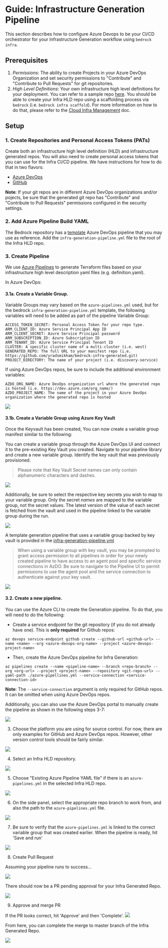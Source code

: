 # Guide: Infrastructure Generation Pipeline

This section describes how to configure Azure Devops to be your CI/CD
orchestrator for your Infrastructure Generation workflow using `bedrock infra`.

## Prerequisites

1. _Permissions_: The ability to create Projects in your Azure DevOps
   Organization and set security permissions to "Contribute" and "Contribute to
   Pull Requests" for git repositories.
2. _High Level Definitions_: Your own infrastructure high level definitions for
   your deployment. You can refer to a sample repo
   [here](https://github.com/yradsmikham/bedrock-infra-hld). You should be able
   to create your Infra HLD repo using a scaffolding process via `bedrock` (i.e.
   `bedrock infra scaffold`). For more information on how to do that, please
   refer to the [Cloud Infra Management](../cloud-infra-management.md) doc.

## Setup

### 1. Create Repositories and Personal Access Tokens (PATs)

Create both an infrastructure high level definition (HLD) and infrastructure
generated repos. You will also need to create personal access tokens that you
can use for the Infra CI/CD pipeline. We have instructions for how to do that in
two flavors:

- [Azure DevOps](https://github.com/microsoft/bedrock/blob/master/gitops/azure-devops/ADORepos.md)
- [GitHub](https://github.com/microsoft/bedrock/blob/master/gitops/azure-devops/GitHubRepos.md)

**Note**: If your git repos are in different Azure DevOps organizations and/or
pojects, be sure that the generated git repo has "Contribute" and "Contribute to
Pull Requests" permissions configured in the security settings.

### 2. Add Azure Pipeline Build YAML

The Bedrock repository has a
[template](../../azure-pipelines/templates/infra-generation-pipeline.yml) Azure
DevOps pipeline that you may use as reference. Add the
`infra-generation-pipeline.yml` file to the root of the Infra HLD repo.

### 3. Create Pipeline

We use
[Azure Pipelines](https://docs.microsoft.com/en-us/azure/devops/pipelines/get-started/key-pipelines-concepts?toc=/azure/devops/pipelines/toc.json&bc=/azure/devops/boards/pipelines/breadcrumb/toc.json&view=azure-devops)
to generate Terraform files based on your infrastructure high level description
yaml files (e.g. definition.yaml).

In Azure DevOps:

#### 3.1a. Create a Variable Group.

Variable Groups may vary based on the `azure-pipelines.yml` used, but for the
bedrock `infra-generation-pipeline.yml` template, the following variables will
need to be added as part of the pipeline Variable Group:

```
ACCESS_TOKEN_SECRET: Personal Access Token for your repo type.
ARM_CLIENT_ID: Azure Service Principal App ID
ARM_CLIENT_SECRET: Azure Service Principal password
ARM_SUBSCRIPTION_ID: Azure Subscription ID
ARM_TENANT_ID: Azure Service Principal Tenant ID
CLUSTER: A specific cluster name of a multi-cluster (i.e. west)
GENERATED_REPO: The full URL to your manifest repo (i.e. https://github.com/yradsmikham/bedrock-infra-generated.git)
PROJECT_DIRECTORY: The name of your project (i.e. discovery-service)
```

If using Azure DevOps repos, be sure to include the additional environment
variables:

```
AZDO_ORG_NAME: Azure DevOps organization url where the generated repo is hosted (i.e. https://dev.azure.com/org_name/)
AZDO_PROJECT_NAME: The name of the project in your Azure DevOps organization where the generated repo is hosted
```

![](../images/bedrock-infra-vg.png)

#### 3.1b. Create a Variable Group using Azure Key Vault

Once the Keyvault has been created, You can now create a variable group manifest
similar to the following:

You can create a variable group through the Azure DevOps UI and connect it to
the pre-existing Key Vault you created. Navigate to your pipeline library and
create a new variable group. Identify the key vault that was previously
provisioned.

> Please note that Key Vault Secret names can only contain alphanumeric
> characters and dashes.

![](../images/kvsetupvg.png)

Additionally, be sure to select the respective key secrets you wish to map to
your variable group. Only the secret _names_ are mapped to the variable group,
not the secret values. The latest version of the value of each secret is fetched
from the vault and used in the pipeline linked to the variable group during the
run.

![](../images/secrets-kv-vg.png)

A template generation pipeline that uses a variable group backed by key vault is
provided in the
[infra-generation-pipeline.yml](../../azure-pipelines/templates/infra-generation-kv-pipeline.yml)

> When using a variable group with key vault, you may be prompted to grant
> access permission to all pipelines in order for your newly created pipeline to
> have access to an agent pool and specific service connections in AzDO. Be sure
> to navigate to the Pipeline UI to permit permissions to use the agent pool and
> the service connection to authenticate against your key vault.

![](../images/permit_access.jpg)

#### 3.2. Create a new pipeline.

You can use the Azure CLI to create the Generation pipeline. To do that, you
will need to do the following:

- Create a service endpoint for the git repository (if you do not already have
  one). This is **only required** for Github repos:

`az devops service-endpoint github create --github-url <github-url> --name <name> --org <azure-devops-org-name> --project <azure-devops-project-name>`

- Then, create the Azure DevOps pipeline for Infra Generation:

`az pipelines create --name <pipeline-name> --branch <repo-branch> --org <org-url> --project <project-name> --repository <git-repo-url> --yaml-path ./azure-pipellines.yml --service-connection <service-connection-id>`

**Note**: The `--service-connection` argument is only required for GitHub repos.
It can be omitted when using Azure DevOps repos.

Additionally, you can also use the Azure DevOps portal to manually create the
pipeline as shown in the following steps 3-7:

![](../images/bedrock-infra-new-pipeline.png)

3. Choose the platform you are using for source control. For now, there are only
   examples for GitHub and Azure DevOps repos. However, other version control
   tools should be fairly similar.

![](../images/bedrock-infra-azdo.png)

4. Select an Infra HLD repository.

![](../images/bedrock-infra-azdo-repo.png)

5. Choose "Existing Azure Pipeline YAML file" if there is an
   `azure-pipelines.yml` in the selected Infra HLD repo.

![](../images/bedrock-infra-existing-yaml.png)

6. On the side panel, select the appropriate repo branch to work from, and also
   the path to the `azure-pipelines.yml` file.

![](../images/bedrock-infra-path-to-yaml.png)

7. Be sure to verify that the `azure-pipelines.yml` is linked to the correct
   variable group that was created earlier. When the pipeline is ready, hit
   'Save and run'

![](../images/bedrock-infra-save-run.png)

8. Create Pull Request

Assuming your pipeline runs to success...

![](../images/bedrock-infra-successful-pipeline.png)

There should now be a PR pending approval for your Infra Generated Repo.

![](../images/bedrock-infra-pr.png)

9. Approve and merge PR

If the PR looks correct, hit 'Approve' and then 'Complete'.
![](../images/bedrock-infra-pr-approve.png)

From here, you can complete the merge to master branch of the Infra Generated
Repo.

![](../images/bedrock-infra-complete-merge.png)
